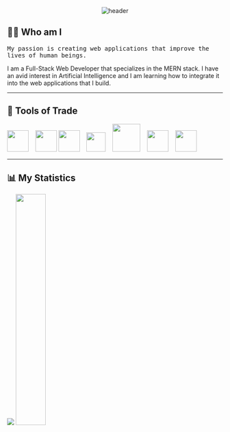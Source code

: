 <div align="center">
  <img src="https://ik.imagekit.io/y67cxinvdf/YouTube_Bannerr_64PFoipl6COZH.png" alt="header"/>
</div>

<h2 align="left"> 👨‍💻 Who am I</h2>
<p align="left">
  <samp>
    My passion is creating web applications that improve the lives of human beings.

I am a Full-Stack Web Developer that specializes in the MERN stack. I have an avid interest in Artificial Intelligence and I am learning how to integrate it into the web applications that I build. 
  </samp>
</p>

<hr>

<h2 align="left"> 🔭 Tools of Trade</h2>
<p align="left">
  <img src="https://img.icons8.com/color/96/000000/mongodb.png" width="50px"/>&nbsp;&nbsp;&nbsp;
  <img src="https://ik.imagekit.io/y67cxinvdf/express_mU3LPzfzdiHG.png" width="50px">
  <img src="https://img.icons8.com/plasticine/100/000000/react.png" width="50px"/>&nbsp;&nbsp;&nbsp;
  <img src="https://ik.imagekit.io/y67cxinvdf/nodejs-logo-FBE122E377-seeklogo.com_eZWMQpJ2Jh.png" width="45px"/>&nbsp;&nbsp;&nbsp;
  <img src="https://ik.imagekit.io/y67cxinvdf/68747470733a2f2f76352e676574626f6f7473747261702e636f6d2f646f63732f352e302f6173736574732f6272616e642f626f6f7473747261702d6c6f676f2d736861646f772e706e67_pgbhnExNF.png" width="65px"/>&nbsp;&nbsp;&nbsp;
  <img src="https://ik.imagekit.io/y67cxinvdf/sass-1-logo_ECmZvwmDrfvK.png" width="50px"/>&nbsp;&nbsp;&nbsp;
  <img src="https://ik.imagekit.io/y67cxinvdf/logomark_4rhgf4EhhOIaF.png" width="50px"/>&nbsp;&nbsp;&nbsp;
  
</p>

<hr>

<h2 align="left"> 📊 My Statistics</h2>

<p align="left">
  
  <img src="https://github-readme-stats.vercel.app/api?username=bradleymubenga777&show_icons=true&theme=tokyonight&line_height=48" />
  <img width="37.2%" src="https://github-readme-stats.vercel.app/api/top-langs/?username=bradleymubenga777&count_private=true&theme=tokyonight">

</p>

